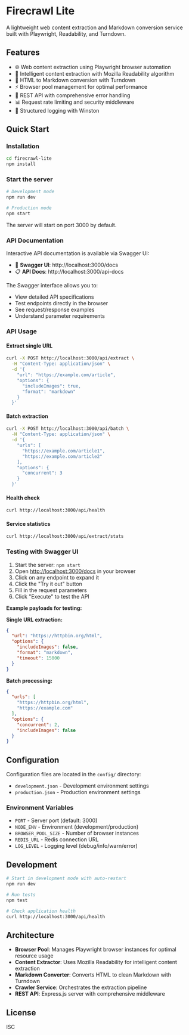 # Firecrawl Lite

A lightweight web content extraction and Markdown conversion service built with Playwright, Readability, and Turndown.

## Features

- 🌐 Web content extraction using Playwright browser automation
- 📄 Intelligent content extraction with Mozilla Readability algorithm
- 🔄 HTML to Markdown conversion with Turndown
- ⚡ Browser pool management for optimal performance
- 🚀 REST API with comprehensive error handling
- 📊 Request rate limiting and security middleware
- 📝 Structured logging with Winston

## Quick Start

### Installation

```bash
cd firecrawl-lite
npm install
```

### Start the server

```bash
# Development mode
npm run dev

# Production mode
npm start
```

The server will start on port 3000 by default.

### API Documentation

Interactive API documentation is available via Swagger UI:

- 📖 **Swagger UI**: http://localhost:3000/docs
- 📋 **API Docs**: http://localhost:3000/api-docs

The Swagger interface allows you to:
- View detailed API specifications
- Test endpoints directly in the browser
- See request/response examples
- Understand parameter requirements

### API Usage

#### Extract single URL

```bash
curl -X POST http://localhost:3000/api/extract \
  -H "Content-Type: application/json" \
  -d '{
    "url": "https://example.com/article",
    "options": {
      "includeImages": true,
      "format": "markdown"
    }
  }'
```

#### Batch extraction

```bash
curl -X POST http://localhost:3000/api/batch \
  -H "Content-Type: application/json" \
  -d '{
    "urls": [
      "https://example.com/article1",
      "https://example.com/article2"
    ],
    "options": {
      "concurrent": 3
    }
  }'
```

#### Health check

```bash
curl http://localhost:3000/api/health
```

#### Service statistics

```bash
curl http://localhost:3000/api/extract/stats
```

### Testing with Swagger UI

1. Start the server: `npm start`
2. Open [http://localhost:3000/docs](http://localhost:3000/docs) in your browser
3. Click on any endpoint to expand it
4. Click the "Try it out" button
5. Fill in the request parameters
6. Click "Execute" to test the API

**Example payloads for testing:**

**Single URL extraction:**
```json
{
  "url": "https://httpbin.org/html",
  "options": {
    "includeImages": false,
    "format": "markdown",
    "timeout": 15000
  }
}
```

**Batch processing:**
```json
{
  "urls": [
    "https://httpbin.org/html",
    "https://example.com"
  ],
  "options": {
    "concurrent": 2,
    "includeImages": false
  }
}
```

## Configuration

Configuration files are located in the `config/` directory:
- `development.json` - Development environment settings
- `production.json` - Production environment settings

### Environment Variables

- `PORT` - Server port (default: 3000)
- `NODE_ENV` - Environment (development/production)
- `BROWSER_POOL_SIZE` - Number of browser instances
- `REDIS_URL` - Redis connection URL
- `LOG_LEVEL` - Logging level (debug/info/warn/error)

## Development

```bash
# Start in development mode with auto-restart
npm run dev

# Run tests
npm test

# Check application health
curl http://localhost:3000/api/health
```

## Architecture

- **Browser Pool**: Manages Playwright browser instances for optimal resource usage
- **Content Extractor**: Uses Mozilla Readability for intelligent content extraction
- **Markdown Converter**: Converts HTML to clean Markdown with Turndown
- **Crawler Service**: Orchestrates the extraction pipeline
- **REST API**: Express.js server with comprehensive middleware

## License

ISC